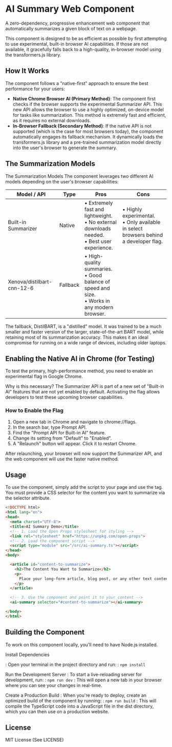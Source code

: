 # AI Summary Web Component

A zero-dependency, progressive enhancement web component that automatically summarizes a given block of text on a webpage.

This component is designed to be as efficient as possible by first attempting to use experimental, built-in browser AI capabilities. If those are not available, it gracefully falls back to a high-quality, in-browser model using the transformers.js library.

## How It Works

The component follows a "native-first" approach to ensure the best performance for your users:

* **Native Chrome Browser AI (Primary Method)**: The component first checks if the browser supports the experimental Summarizer API. This new API allows the browser to use a highly optimized, on-device model for tasks like summarization. This method is extremely fast and efficient, as it requires no external downloads.
* **In-Browser Fallback (Secondary Method)**: If the native API is not supported (which is the case for most browsers today), the component automatically engages its fallback mechanism. It dynamically loads the transformers.js library and a pre-trained summarization model directly into the user's browser to generate the summary.

## The Summarization Models

The Summarization Models
The component leverages two different AI models depending on the user's browser capabilities:

| Model / API | Type | Pros | Cons |
|--------------|------|------|------|
| Built-in Summarizer | Native | • Extremely fast and lightweight.<br>• No external downloads needed.<br>• Best user experience. | • Highly experimental.<br>• Only available in select browsers behind a developer flag. | • Highly experimental.<br>• Only available in select browsers behind a developer flag. |
| Xenova/distilbart-cnn-12-6 | Fallback | • High-quality summaries.<br>• Good balance of speed and size.<br>• Works in any modern browser. |

The fallback, DistilBART, is a "distilled" model. It was trained to be a much smaller and faster version of the larger, state-of-the-art BART model, while retaining most of its summarization accuracy. This makes it an ideal compromise for running on a wide range of devices, including older laptops.

## Enabling the Native AI in Chrome (for Testing)

To test the primary, high-performance method, you need to enable an experimental flag in Google Chrome.

Why is this necessary? The Summarizer API is part of a new set of "Built-in AI" features that are not yet enabled by default. Activating the flag allows developers to test these upcoming browser capabilities.

### How to Enable the Flag

1. Open a new tab in Chrome and navigate to chrome://flags.
2. In the search bar, type Prompt API.
3. Find the "Prompt API for Built-in AI" feature.
4. Change its setting from "Default" to "Enabled".
5. A "Relaunch" button will appear. Click it to restart Chrome.

After relaunching, your browser will now support the Summarizer API, and the web component will use the faster native method.

## Usage

To use the component, simply add the script to your page and use the <ai-summary> tag. You must provide a CSS selector for the content you want to summarize via the selector attribute.

```html
<!DOCTYPE html>
<html lang="en">
<head>
  <meta charset="UTF-8">
  <title>AI Summary Demo</title>
  <!-- 1. Load the Open Props stylesheet for styling -->
  <link rel="stylesheet" href="https://unpkg.com/open-props">
  <!-- 2. Load the component script -->
  <script type="module" src="/src/ai-summary.ts"></script>
</head>
<body>

  <article id="content-to-summarize">
    <h2>The Content You Want to Summarize</h2>
    <p>
      Place your long-form article, blog post, or any other text content here. The component will read the inner text of this element and generate a concise summary.
    </p>
  </article>

  <!-- 3. Use the component and point it to your content -->
  <ai-summary selector="#content-to-summarize"></ai-summary>

</body>
</html>
```

## Building the Component

To work on this component locally, you'll need to have Node.js installed.

Install Dependencies

: Open your terminal in the project directory and run:
: `npm install`

Run the Development Server
: To start a live-reloading server for development, run:
: `npm run dev`
: This will open a new tab in your browser where you can see your changes in real-time.

Create a Production Build
: When you're ready to deploy, create an optimized build of the component by running:
: `npm run build`
: This will compile the TypeScript code into a JavaScript file in the dist directory, which you can then use on a production website.

## License

MIT License (See LICENSE)
